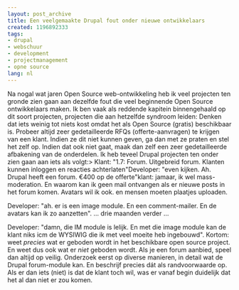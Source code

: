 ```yaml
---
layout: post_archive
title: Een veelgemaakte Drupal fout onder nieuwe ontwikkelaars
created: 1196892333
tags:
- drupal
- webschuur
- development
- projectmanagement
- opne source
lang: nl
---
```

Na nogal wat jaren Open Source web-ontwikkeling heb ik veel projecten ten gronde zien gaan aan dezelfde fout die veel beginnende Open Source ontwikkelaars maken. Ik ben vaak als reddende kapitein binnengehaald op dit soort projecten, projecten die aan hetzelfde syndroom leiden: Denken dat iets weinig tot niets kost omdat het als Open Source (gratis) beschikbaar is. Probeer altijd zeer gedetailleerde RFQs (offerte-aanvragen) te krijgen van een klant. Indien ze dit niet kunnen geven, ga dan met ze praten en stel het zelf op. Indien dat ook niet gaat, maak dan zelf een zeer gedetailleerde afbakening van de onderdelen. Ik heb teveel Drupal projecten ten onder zien gaan aan iets als volgt:> Klant: "1.7: Forum. Uitgebreid forum. Klanten kunnen inloggen en reacties achterlaten"Developer: "even kijken. Ah. Drupal heeft een forum. €400 op de offerte"klant: jamaar, ik wel mass-moderation. En waarom kan ik geen mail ontvangen als er nieuwe posts in het forum komen. Avatars wil ik ook. en mensen moeten plaatjes uploaden.

Developer: "ah. er is een image module. En een comment-mailer. En de avatars kan ik zo aanzetten". ... drie maanden verder ...

Developer: "damn, die IM module is lelijk. En met die image module kan de klant niks icm de WYSIWIG die ik met veel moeite heb ingebouwd". Kortom: weet *precies* wat er geboden wordt in het beschikbare open source project. En weet dus ook wat er *niet* geboden wordt. Als je een forum aanbied, speel dan altijd op veilig. Onderzoek eerst op diverse manieren, in detail wat de Drupal forum-module kan. En beschrijf precies dát als randvoorwaarde op. Als er dan iets (niet) is dat de klant toch wil, was er vanaf begin duidelijk dat het al dan niet er zou komen.
